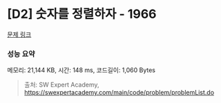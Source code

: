 # [D2] 숫자를 정렬하자 - 1966 

[문제 링크](https://swexpertacademy.com/main/code/problem/problemDetail.do?contestProbId=AV5PrmyKAWEDFAUq) 

### 성능 요약

메모리: 21,144 KB, 시간: 148 ms, 코드길이: 1,060 Bytes



> 출처: SW Expert Academy, https://swexpertacademy.com/main/code/problem/problemList.do
